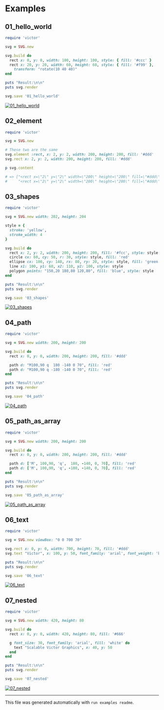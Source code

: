 # Examples

## 01_hello_world

```ruby
require 'victor'

svg = SVG.new

svg.build do 
  rect x: 0, y: 0, width: 100, height: 100, style: { fill: '#ccc' }
  rect x: 20, y: 20, width: 60, height: 60, style: { fill: '#f99' },
    transform: "rotate(10 40 40)"
end

puts "Result:\n\n"
puts svg.render

svg.save '01_hello_world'
```

[![01_hello_world](https://cdn.rawgit.com/DannyBen/victor/master/examples/01_hello_world.svg)](https://github.com/DannyBen/victor/blob/master/examples/01_hello_world.rb)


## 02_element

```ruby
require 'victor'

svg = SVG.new

# These two are the same
svg.element :rect, x: 2, y: 2, width: 200, height: 200, fill: '#ddd'
svg.rect x: 2, y: 2, width: 200, height: 200, fill: '#ddd'

p svg.content

# => ["<rect x=\"2\" y=\"2\" width=\"200\" height=\"200\" fill=\"#ddd\"/>", 
#     "<rect x=\"2\" y=\"2\" width=\"200\" height=\"200\" fill=\"#ddd\"/>"]
```



## 03_shapes

```ruby
require 'victor'

svg = SVG.new width: 202, height: 204

style = {
  stroke: 'yellow',
  stroke_width: 4
}

svg.build do 
  rect x: 2, y: 2, width: 200, height: 200, fill: '#fcc', style: style
  circle cx: 60, cy: 50, r: 30, style: style, fill: 'red'
  ellipse cx: 100, cy: 140, rx: 80, ry: 20, style: style, fill: 'green'
  line x1: 100, y1: 60, x2: 110, y2: 100, style: style
  polygon points: "150,20 180,80 120,80", fill: 'blue', style: style
end

puts "Result:\n\n"
puts svg.render

svg.save '03_shapes'
```

[![03_shapes](https://cdn.rawgit.com/DannyBen/victor/master/examples/03_shapes.svg)](https://github.com/DannyBen/victor/blob/master/examples/03_shapes.rb)


## 04_path

```ruby
require 'victor'

svg = SVG.new width: 200, height: 200 

svg.build do 
  rect x: 0, y: 0, width: 200, height: 200, fill: '#ddd'

  path d: "M100,90 q  180 -140 0 70", fill: 'red'
  path d: "M100,90 q -180 -140 0 70", fill: 'red'
end

puts "Result:\n\n"
puts svg.render

svg.save '04_path'
```

[![04_path](https://cdn.rawgit.com/DannyBen/victor/master/examples/04_path.svg)](https://github.com/DannyBen/victor/blob/master/examples/04_path.rb)


## 05_path_as_array

```ruby
require 'victor'

svg = SVG.new width: 200, height: 200 

svg.build do 
  rect x: 0, y: 0, width: 200, height: 200, fill: '#ddd'

  path d: ['M', 100,90, 'q',  180, -140, 0, 70], fill: 'red'
  path d: ['M', 100,90, 'q', -180, -140, 0, 70], fill: 'red'
end

puts "Result:\n\n"
puts svg.render

svg.save '05_path_as_array'
```

[![05_path_as_array](https://cdn.rawgit.com/DannyBen/victor/master/examples/05_path_as_array.svg)](https://github.com/DannyBen/victor/blob/master/examples/05_path_as_array.rb)


## 06_text

```ruby
require 'victor'

svg = SVG.new viewBox: "0 0 700 70"

svg.rect x: 0, y: 0, width: 700, height: 70, fill: '#ddd'
svg.text "Victor", x: 100, y: 50, font_family: 'arial', font_weight: 'bold', font_size: 40, fill: 'blue'

puts "Result:\n\n"
puts svg.render

svg.save '06_text'
```

[![06_text](https://cdn.rawgit.com/DannyBen/victor/master/examples/06_text.svg)](https://github.com/DannyBen/victor/blob/master/examples/06_text.rb)


## 07_nested

```ruby
require 'victor'

svg = SVG.new width: 420, height: 80

svg.build do
  rect x: 0, y: 0, width: 420, height: 80, fill: '#666'

  g font_size: 30, font_family: 'arial', fill: 'white' do
    text "Scalable Victor Graphics", x: 40, y: 50
  end
end

puts "Result:\n\n"
puts svg.render

svg.save '07_nested'
```

[![07_nested](https://cdn.rawgit.com/DannyBen/victor/master/examples/07_nested.svg)](https://github.com/DannyBen/victor/blob/master/examples/07_nested.rb)



---

This file was generated automatically with `run examples readme`.